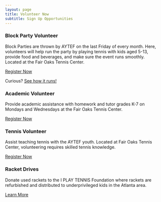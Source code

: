 ```yaml
---
layout: page
title: Volunteer Now
subtitle: Sign Up Opportunities
---
```




### Block Party Volunteer

Block Parties are thrown by AYTEF on the last Friday of every month. Here, volunteers will help run the party by playing tennis with kids aged 5-13, provide food and beverages, and make sure the event runs smoothly. Located at the Fair Oaks Tennis Center.

[Register Now](https://docs.google.com/forms/d/e/1FAIpQLSczDZR7XB4oskd4sfDKe6Uk-cPVH8dIDdNcKRVqHik3VXHPyA/viewform?usp=sf_link)

Curious? [See how it runs!](https://youtu.be/za21qnRK4Ok)

### Academic Volunteer

Provide academic assistance with homework and tutor grades K-7 on Mondays and Wednesdays at the Fair Oaks Tennis Center. 

[Register Now](https://docs.google.com/forms/d/e/1FAIpQLSfB9reHP78p1uWpjLiBHCgmf6olX7maQ-0oddsQKWNYfNsVzA/viewform?usp=sf_link)

### Tennis Volunteer

Assist teaching tennis with the AYTEF youth. Located at Fair Oaks Tennis Center, volunteering requires skilled tennis knowledge.

[Register Now](https://docs.google.com/forms/d/e/1FAIpQLScmPyuTCByhSeYzAdTnt5brXzTGx9ctrfszLlUtCJFoNDwZjA/viewform?usp=sf_link)

### Racket Drives

Donate used rackets to the I PLAY TENNIS Foundation where rackets are refurbished and distributed to underprivileged kids in the Atlanta area. 

[Learn More](https://www.aytef.org/_files/ugd/697e0b_4759f9e2372d43ec96a2a6debbf5d081.pdf)

